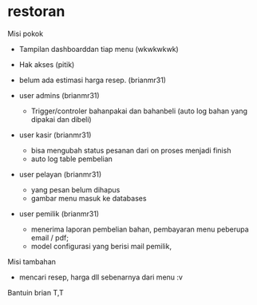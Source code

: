 restoran
==========================================================
Misi pokok
- Tampilan dashboarddan tiap menu (wkwkwkwk)
- Hak akses (pitik)
- belum ada estimasi harga resep. (brianmr31)
- user admins (brianmr31)
     - Trigger/controler bahanpakai dan bahanbeli (auto log bahan yang dipakai dan dibeli)
- user kasir (brianmr31)
     - bisa mengubah status pesanan dari on proses menjadi finish 
     - auto log table pembelian
     
- user pelayan (brianmr31)
    - yang pesan belum dihapus
    - gambar menu masuk ke databases
- user pemilik (brianmr31)
    - menerima laporan pembelian bahan, pembayaran menu peberupa email / pdf;
    - model configurasi yang berisi mail pemilik, 
    
Misi tambahan 
- mencari resep, harga dll sebenarnya dari menu :v 
    
Bantuin brian T,T

